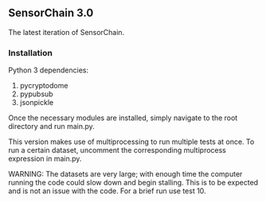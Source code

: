 ## SensorChain 3.0
The latest iteration of SensorChain.


### Installation
Python 3 dependencies:
1. pycryptodome
2. pypubsub
3. jsonpickle

Once the necessary modules are installed, simply navigate to the root directory and run main.py.

This version makes use of multiprocessing to run multiple tests at once.
To run a certain dataset, uncomment the corresponding multiprocess expression in main.py.

WARNING: The datasets are very large; with enough time the computer running the code could slow down and begin stalling.
This is to be expected and is not an issue with the code. For a brief run use test 10.
